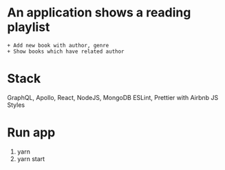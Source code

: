 # An application shows a reading playlist

    + Add new book with author, genre
    + Show books which have related author

# Stack

GraphQL, Apollo, React, NodeJS, MongoDB
ESLint, Prettier with Airbnb JS Styles

# Run app

1. yarn
2. yarn start
